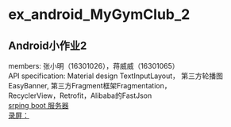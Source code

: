 # ex_android_MyGymClub_2  
## Android小作业2  
members: 张小明（16301026），蒋威威（16301065）  
API specification: Material design TextInputLayout， 第三方轮播图 EasyBanner, 第三方Fragment框架Fragmentation，  
RecyclerView，Retrofit，Alibaba的FastJson  
[srping boot 服务器](https://github.com/imjasming/ex-android-server-new-spring)  
[录屏：](https://github.com/imjasming/ex_android_MyGymClub_2/blob/master/%E5%BD%95%E5%B1%8F.mp4)  
